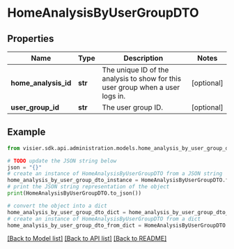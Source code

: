 # HomeAnalysisByUserGroupDTO


## Properties

Name | Type | Description | Notes
------------ | ------------- | ------------- | -------------
**home_analysis_id** | **str** | The unique ID of the analysis to show for this user group when a user logs in. | [optional] 
**user_group_id** | **str** | The user group ID. | [optional] 

## Example

```python
from visier.sdk.api.administration.models.home_analysis_by_user_group_dto import HomeAnalysisByUserGroupDTO

# TODO update the JSON string below
json = "{}"
# create an instance of HomeAnalysisByUserGroupDTO from a JSON string
home_analysis_by_user_group_dto_instance = HomeAnalysisByUserGroupDTO.from_json(json)
# print the JSON string representation of the object
print(HomeAnalysisByUserGroupDTO.to_json())

# convert the object into a dict
home_analysis_by_user_group_dto_dict = home_analysis_by_user_group_dto_instance.to_dict()
# create an instance of HomeAnalysisByUserGroupDTO from a dict
home_analysis_by_user_group_dto_from_dict = HomeAnalysisByUserGroupDTO.from_dict(home_analysis_by_user_group_dto_dict)
```
[[Back to Model list]](../README.md#documentation-for-models) [[Back to API list]](../README.md#documentation-for-api-endpoints) [[Back to README]](../README.md)


